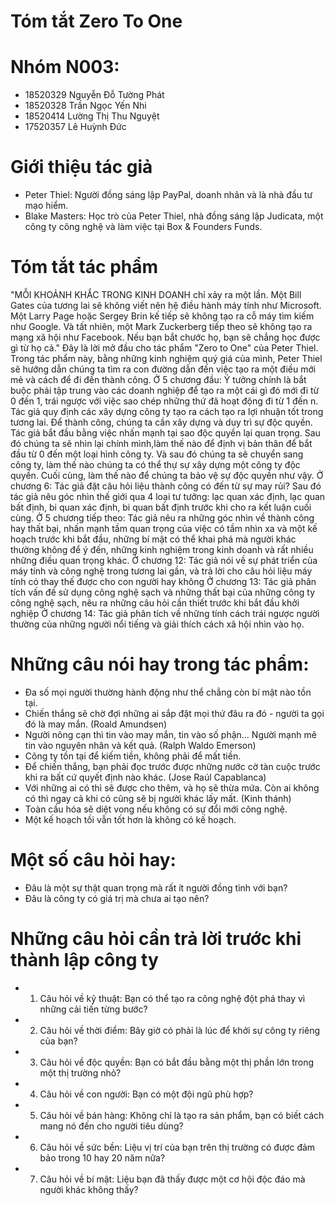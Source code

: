 # Tóm tắt Zero To One

# Nhóm N003:
- 18520329 Nguyễn Đỗ Tường Phát
- 18520328 Trần Ngọc Yến Nhi
- 18520414 Lường Thị Thu Nguyệt
- 17520357 Lê Huỳnh Đức

# Giới thiệu tác giả
- Peter Thiel: Người đồng sáng lập PayPal, doanh nhân và là nhà đầu tư mạo hiểm.
- Blake Masters: Học trò của Peter Thiel, nhà đồng sáng lập Judicata, một công ty công nghệ và làm việc tại Box & Founders Funds.

# Tóm tắt tác phẩm

"MỖI KHOẢNH KHẮC TRONG KINH DOANH chỉ xảy ra một lần. Một Bill Gates của tương lai sẽ không viết nên hệ điều hành máy tính như Microsoft. Một Larry Page hoặc Sergey Brin kế tiếp sẽ không tạo ra cỗ máy tìm kiếm như Google. Và tất nhiên, một Mark Zuckerberg tiếp theo sẽ không tạo
ra mạng xã hội như Facebook. Nếu bạn bắt chước họ, bạn sẽ chẳng học được gì từ họ cả." Đây là lời mở đầu cho tác phẩm "Zero to One" của Peter Thiel. Trong tác phẩm này, bằng những kinh nghiệm quý giá của mình, Peter Thiel sẽ hướng dẫn chúng ta tìm ra con đường dẫn đến việc tạo ra một điều mới mẻ và cách để đi đến thành công.
Ở 5 chương đầu: Ý tưởng chính là bắt buộc phải tập trung vào các doanh nghiệp để tạo ra một cái gì đó mới đi từ 0 đến 1, trái ngược với việc sao chép những thứ đã hoạt động đi từ 1 đến n. Tác giả quy định các xây dựng công ty tạo ra cách tạo ra lợi nhuận tốt trong tương lai. Để thành công, chúng ta cần xây dựng và duy trì sự độc quyền. Tác giả bắt đầu bằng việc nhấn mạnh tại sao độc quyền lại quan trọng. Sau đó chúng ta sẽ nhìn lại chính mình,làm thế nào để định vị bản thân để bắt đầu từ 0 đến một loại hình công ty. Và sau đó chúng ta sẽ chuyển sang công ty, làm thế nào chúng ta có thể thự sự xây dựng một công ty độc quyền. Cuối cùng, làm thế nào để chúng ta bảo vệ sự độc quyền như vậy.
Ở chương 6: Tác giả đặt câu hỏi liệu thành công có đến từ sự may rủi? Sau đó tác giả nêu góc nhìn thế giới qua 4 loại tư tưởng: lạc quan xác định, lạc quan bất định, bi quan xác định, bi quan bất định trước khi cho ra kết luận cuối cùng.
Ở 5 chương tiếp theo:  Tác giả nêu ra những góc nhìn về thành công hay thất bại, nhấn mạnh tầm quan trọng của việc có tầm nhìn xa và một kế hoạch trước khi bắt đầu, những bí mật có thể khai phá mà người khác thường không để ý đến, những kinh nghiệm trong kinh doanh và rất nhiều những điều quan trọng khác.
Ở chương 12: Tác giả nói về sự phát triển của máy tính và công nghệ trong tương lai gần, và trả lời cho câu hỏi liệu máy tính có thay thế được cho con người hay không
Ở chương 13: Tác giả phân tích vấn đề sử dụng công nghệ sạch và những thất bại của những công ty công nghệ sạch, nêu ra những câu hỏi cần thiết trước khi bắt đầu khởi nghiệp
Ở chương 14: Tác giả phân tích về những tính cách trái ngược người thường của những người nổi tiếng và giải thích cách xã hội nhìn vào họ.

# Những câu nói hay trong tác phẩm:
- Đa số mọi người thường hành động như thể chẳng còn bí mật nào tồn tại.
- Chiến thắng sẽ chờ đợi những ai sắp đặt mọi thứ đâu ra đó - người ta gọi đó là may mắn. (Roald Amundsen)
- Người nông cạn thì tin vào may mắn, tin vào số phận... Người mạnh mẽ tin vào nguyên nhân và kết quả. (Ralph Waldo Emerson)
- Công ty tồn tại để kiếm tiền, không phải để mất tiền.
- Để chiến thắng, bạn phải đọc trước được những nước cờ tàn cuộc trước khi ra bất cứ quyết định nào khác. (Jose Raúl Capablanca)
- Với những ai có thì sẽ được cho thêm, và họ sẽ thừa mứa. Còn ai không có thì ngay cả khi có cũng sẽ bị người khác lấy mất. (Kinh thánh)
- Toàn cầu hóa sẽ diệt vong nếu không có sự đổi mới công nghệ.
- Một kế hoạch tồi vẫn tốt hơn là không có kế hoạch.

# Một số câu hỏi hay:
- Đâu là một sự thật quan trọng mà rất ít người đồng tình với bạn?
- Đâu là công ty có giá trị mà chưa ai tạo nên?

# Những câu hỏi cần trả lời trước khi thành lập công ty
- 1. Câu hỏi về kỹ thuật: Bạn có thể tạo ra công nghệ đột phá thay vì những cải tiến từng bước?
- 2. Câu hỏi về thời điểm: Bây giờ có phải là lúc để khởi sự công ty riêng của bạn?
- 3. Câu hỏi về độc quyền: Bạn có bắt đầu bằng một thị phần lớn trong một thị trường nhỏ?
- 4. Câu hỏi về con người: Bạn có một đội ngũ phù hợp?
- 5. Câu hỏi về bán hàng: Không chỉ là tạo ra sản phẩm, bạn có biết cách mang nó đến cho người tiêu dùng?
- 6. Câu hỏi về sức bền: Liệu vị trí của bạn trên thị trường có được đảm bảo trong 10 hay 20 năm nữa?
- 7. Câu hỏi về bí mật: Liệu bạn đã thấy được một cơ hội độc đáo mà người khác không thấy?
